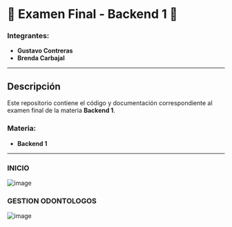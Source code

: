 # 🚀 Examen Final - Backend 1 🚀

### Integrantes:
- **Gustavo Contreras**
- **Brenda Carbajal**

---

## Descripción
Este repositorio contiene el código y documentación correspondiente al examen final de la materia **Backend 1**.

### Materia:
- **Backend 1**

---
### INICIO
![image](https://github.com/user-attachments/assets/991929af-3a7f-483f-803d-6699507f6b7a)
### GESTION ODONTOLOGOS
![image](https://github.com/user-attachments/assets/32893f34-bbc4-489a-9ff6-81d7b2a37c2d)

